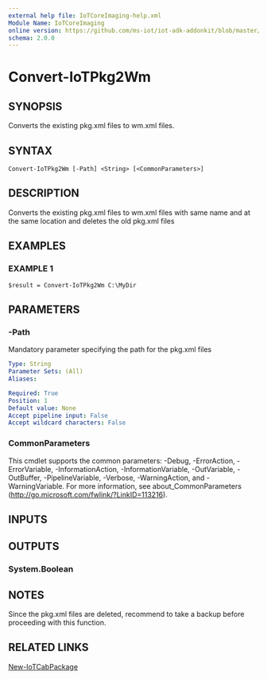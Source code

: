 ```yaml
---
external help file: IoTCoreImaging-help.xml
Module Name: IoTCoreImaging
online version: https://github.com/ms-iot/iot-adk-addonkit/blob/master/Tools/IoTCoreImaging/Docs/Convert-IoTPkg2Wm.md
schema: 2.0.0
---
```


# Convert-IoTPkg2Wm

## SYNOPSIS
Converts the existing pkg.xml files to wm.xml files.

## SYNTAX

```
Convert-IoTPkg2Wm [-Path] <String> [<CommonParameters>]
```

## DESCRIPTION
Converts the existing pkg.xml files to wm.xml files with same name and at the same location and deletes the old pkg.xml files

## EXAMPLES

### EXAMPLE 1
```
$result = Convert-IoTPkg2Wm C:\MyDir
```

## PARAMETERS

### -Path
Mandatory parameter specifying the path for the pkg.xml files

```yaml
Type: String
Parameter Sets: (All)
Aliases:

Required: True
Position: 1
Default value: None
Accept pipeline input: False
Accept wildcard characters: False
```

### CommonParameters
This cmdlet supports the common parameters: -Debug, -ErrorAction, -ErrorVariable, -InformationAction, -InformationVariable, -OutVariable, -OutBuffer, -PipelineVariable, -Verbose, -WarningAction, and -WarningVariable.
For more information, see about_CommonParameters (http://go.microsoft.com/fwlink/?LinkID=113216).

## INPUTS

## OUTPUTS

### System.Boolean
## NOTES
Since the pkg.xml files are deleted, recommend to take a backup before proceeding with this function.

## RELATED LINKS

[New-IoTCabPackage](New-IoTCabPackage.md)

